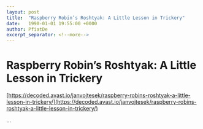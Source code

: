 ```yaml
---
layout: post
title:  "Raspberry Robin’s Roshtyak: A Little Lesson in Trickery"
date:   1990-01-01 19:55:00 +0000
author: PfiatDe
excerpt_separator: <!--more-->
---
```


# Raspberry Robin’s Roshtyak: A Little Lesson in Trickery

[https://decoded.avast.io/janvojtesek/raspberry-robins-roshtyak-a-little-lesson-in-trickery/](https://decoded.avast.io/janvojtesek/raspberry-robins-roshtyak-a-little-lesson-in-trickery/)

...
<!--more-->
